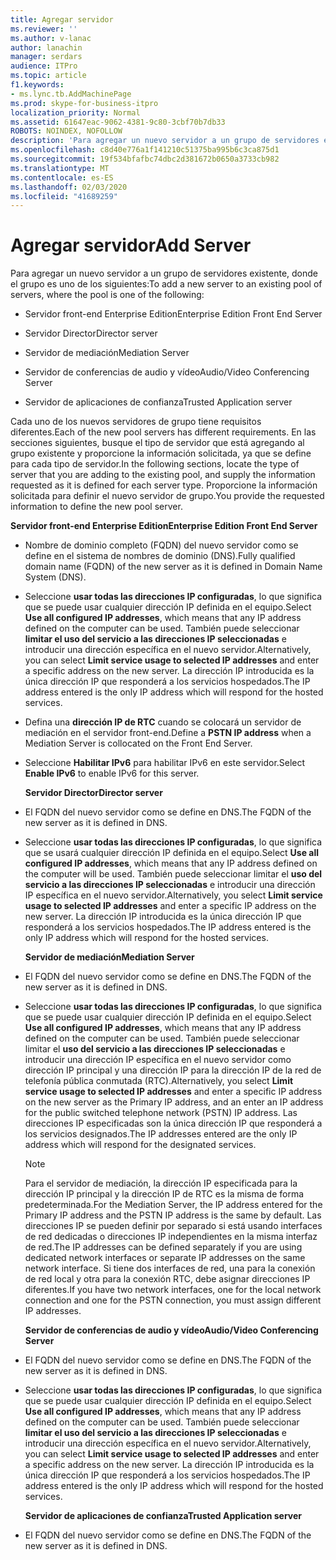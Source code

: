 ```yaml
---
title: Agregar servidor
ms.reviewer: ''
ms.author: v-lanac
author: lanachin
manager: serdars
audience: ITPro
ms.topic: article
f1.keywords:
- ms.lync.tb.AddMachinePage
ms.prod: skype-for-business-itpro
localization_priority: Normal
ms.assetid: 61647eac-9062-4381-9c80-3cbf70b7db33
ROBOTS: NOINDEX, NOFOLLOW
description: 'Para agregar un nuevo servidor a un grupo de servidores existente, donde el grupo es uno de los siguientes:'
ms.openlocfilehash: c8d40e776a1f141210c51375ba995b6c3ca875d1
ms.sourcegitcommit: 19f534bfafbc74dbc2d381672b0650a3733cb982
ms.translationtype: MT
ms.contentlocale: es-ES
ms.lasthandoff: 02/03/2020
ms.locfileid: "41689259"
---
```

# <a name="add-server"></a><span data-ttu-id="f42be-103">Agregar servidor</span><span class="sxs-lookup"><span data-stu-id="f42be-103">Add Server</span></span>
 
<span data-ttu-id="f42be-104">Para agregar un nuevo servidor a un grupo de servidores existente, donde el grupo es uno de los siguientes:</span><span class="sxs-lookup"><span data-stu-id="f42be-104">To add a new server to an existing pool of servers, where the pool is one of the following:</span></span>
  
- <span data-ttu-id="f42be-105">Servidor front-end Enterprise Edition</span><span class="sxs-lookup"><span data-stu-id="f42be-105">Enterprise Edition Front End Server</span></span>
    
- <span data-ttu-id="f42be-106">Servidor Director</span><span class="sxs-lookup"><span data-stu-id="f42be-106">Director server</span></span>
    
- <span data-ttu-id="f42be-107">Servidor de mediación</span><span class="sxs-lookup"><span data-stu-id="f42be-107">Mediation Server</span></span>
    
- <span data-ttu-id="f42be-108">Servidor de conferencias de audio y vídeo</span><span class="sxs-lookup"><span data-stu-id="f42be-108">Audio/Video Conferencing Server</span></span>
    
- <span data-ttu-id="f42be-109">Servidor de aplicaciones de confianza</span><span class="sxs-lookup"><span data-stu-id="f42be-109">Trusted Application server</span></span>
    
<span data-ttu-id="f42be-110">Cada uno de los nuevos servidores de grupo tiene requisitos diferentes.</span><span class="sxs-lookup"><span data-stu-id="f42be-110">Each of the new pool servers has different requirements.</span></span> <span data-ttu-id="f42be-111">En las secciones siguientes, busque el tipo de servidor que está agregando al grupo existente y proporcione la información solicitada, ya que se define para cada tipo de servidor.</span><span class="sxs-lookup"><span data-stu-id="f42be-111">In the following sections, locate the type of server that you are adding to the existing pool, and supply the information requested as it is defined for each server type.</span></span> <span data-ttu-id="f42be-112">Proporcione la información solicitada para definir el nuevo servidor de grupo.</span><span class="sxs-lookup"><span data-stu-id="f42be-112">You provide the requested information to define the new pool server.</span></span>
  
 <span data-ttu-id="f42be-113">**Servidor front-end Enterprise Edition**</span><span class="sxs-lookup"><span data-stu-id="f42be-113">**Enterprise Edition Front End Server**</span></span>
  
- <span data-ttu-id="f42be-114">Nombre de dominio completo (FQDN) del nuevo servidor como se define en el sistema de nombres de dominio (DNS).</span><span class="sxs-lookup"><span data-stu-id="f42be-114">Fully qualified domain name (FQDN) of the new server as it is defined in Domain Name System (DNS).</span></span>
    
- <span data-ttu-id="f42be-115">Seleccione **usar todas las direcciones IP configuradas**, lo que significa que se puede usar cualquier dirección IP definida en el equipo.</span><span class="sxs-lookup"><span data-stu-id="f42be-115">Select **Use all configured IP addresses**, which means that any IP address defined on the computer can be used.</span></span> <span data-ttu-id="f42be-116">También puede seleccionar **limitar el uso del servicio a las direcciones IP seleccionadas** e introducir una dirección específica en el nuevo servidor.</span><span class="sxs-lookup"><span data-stu-id="f42be-116">Alternatively, you can select **Limit service usage to selected IP addresses** and enter a specific address on the new server.</span></span> <span data-ttu-id="f42be-117">La dirección IP introducida es la única dirección IP que responderá a los servicios hospedados.</span><span class="sxs-lookup"><span data-stu-id="f42be-117">The IP address entered is the only IP address which will respond for the hosted services.</span></span>
    
- <span data-ttu-id="f42be-118">Defina una **dirección IP de RTC** cuando se colocará un servidor de mediación en el servidor front-end.</span><span class="sxs-lookup"><span data-stu-id="f42be-118">Define a **PSTN IP address** when a Mediation Server is collocated on the Front End Server.</span></span>
    
- <span data-ttu-id="f42be-119">Seleccione **Habilitar IPv6** para habilitar IPv6 en este servidor.</span><span class="sxs-lookup"><span data-stu-id="f42be-119">Select **Enable IPv6** to enable IPv6 for this server.</span></span>
    
  <span data-ttu-id="f42be-120">**Servidor Director**</span><span class="sxs-lookup"><span data-stu-id="f42be-120">**Director server**</span></span>
  
- <span data-ttu-id="f42be-121">El FQDN del nuevo servidor como se define en DNS.</span><span class="sxs-lookup"><span data-stu-id="f42be-121">The FQDN of the new server as it is defined in DNS.</span></span>
    
- <span data-ttu-id="f42be-122">Seleccione **usar todas las direcciones IP configuradas**, lo que significa que se usará cualquier dirección IP definida en el equipo.</span><span class="sxs-lookup"><span data-stu-id="f42be-122">Select **Use all configured IP addresses**, which means that any IP address defined on the computer will be used.</span></span> <span data-ttu-id="f42be-123">También puede seleccionar limitar el **uso del servicio a las direcciones IP seleccionadas** e introducir una dirección IP específica en el nuevo servidor.</span><span class="sxs-lookup"><span data-stu-id="f42be-123">Alternatively, you select **Limit service usage to selected IP addresses** and enter a specific IP address on the new server.</span></span> <span data-ttu-id="f42be-124">La dirección IP introducida es la única dirección IP que responderá a los servicios hospedados.</span><span class="sxs-lookup"><span data-stu-id="f42be-124">The IP address entered is the only IP address which will respond for the hosted services.</span></span>
    
  <span data-ttu-id="f42be-125">**Servidor de mediación**</span><span class="sxs-lookup"><span data-stu-id="f42be-125">**Mediation Server**</span></span>
  
- <span data-ttu-id="f42be-126">El FQDN del nuevo servidor como se define en DNS.</span><span class="sxs-lookup"><span data-stu-id="f42be-126">The FQDN of the new server as it is defined in DNS.</span></span>
    
- <span data-ttu-id="f42be-127">Seleccione **usar todas las direcciones IP configuradas**, lo que significa que se puede usar cualquier dirección IP definida en el equipo.</span><span class="sxs-lookup"><span data-stu-id="f42be-127">Select **Use all configured IP addresses**, which means that any IP address defined on the computer can be used.</span></span> <span data-ttu-id="f42be-128">También puede seleccionar limitar el **uso del servicio a las direcciones IP seleccionadas** e introducir una dirección IP específica en el nuevo servidor como dirección IP principal y una dirección IP para la dirección IP de la red de telefonía pública conmutada (RTC).</span><span class="sxs-lookup"><span data-stu-id="f42be-128">Alternatively, you select **Limit service usage to selected IP addresses** and enter a specific IP address on the new server as the Primary IP address, and an enter an IP address for the public switched telephone network (PSTN) IP address.</span></span> <span data-ttu-id="f42be-129">Las direcciones IP especificadas son la única dirección IP que responderá a los servicios designados.</span><span class="sxs-lookup"><span data-stu-id="f42be-129">The IP addresses entered are the only IP address which will respond for the designated services.</span></span>
    
    > [!NOTE]
    > <span data-ttu-id="f42be-130">Para el servidor de mediación, la dirección IP especificada para la dirección IP principal y la dirección IP de RTC es la misma de forma predeterminada.</span><span class="sxs-lookup"><span data-stu-id="f42be-130">For the Mediation Server, the IP address entered for the Primary IP address and the PSTN IP address is the same by default.</span></span> <span data-ttu-id="f42be-131">Las direcciones IP se pueden definir por separado si está usando interfaces de red dedicadas o direcciones IP independientes en la misma interfaz de red.</span><span class="sxs-lookup"><span data-stu-id="f42be-131">The IP addresses can be defined separately if you are using dedicated network interfaces or separate IP addresses on the same network interface.</span></span> <span data-ttu-id="f42be-132">Si tiene dos interfaces de red, una para la conexión de red local y otra para la conexión RTC, debe asignar direcciones IP diferentes.</span><span class="sxs-lookup"><span data-stu-id="f42be-132">If you have two network interfaces, one for the local network connection and one for the PSTN connection, you must assign different IP addresses.</span></span> 
  
  <span data-ttu-id="f42be-133">**Servidor de conferencias de audio y vídeo**</span><span class="sxs-lookup"><span data-stu-id="f42be-133">**Audio/Video Conferencing Server**</span></span>
  
- <span data-ttu-id="f42be-134">El FQDN del nuevo servidor como se define en DNS.</span><span class="sxs-lookup"><span data-stu-id="f42be-134">The FQDN of the new server as it is defined in DNS.</span></span>
    
- <span data-ttu-id="f42be-135">Seleccione **usar todas las direcciones IP configuradas**, lo que significa que se puede usar cualquier dirección IP definida en el equipo.</span><span class="sxs-lookup"><span data-stu-id="f42be-135">Select **Use all configured IP addresses**, which means that any IP address defined on the computer can be used.</span></span> <span data-ttu-id="f42be-136">También puede seleccionar **limitar el uso del servicio a las direcciones IP seleccionadas** e introducir una dirección específica en el nuevo servidor.</span><span class="sxs-lookup"><span data-stu-id="f42be-136">Alternatively, you can select **Limit service usage to selected IP addresses** and enter a specific address on the new server.</span></span> <span data-ttu-id="f42be-137">La dirección IP introducida es la única dirección IP que responderá a los servicios hospedados.</span><span class="sxs-lookup"><span data-stu-id="f42be-137">The IP address entered is the only IP address which will respond for the hosted services.</span></span>
    
  <span data-ttu-id="f42be-138">**Servidor de aplicaciones de confianza**</span><span class="sxs-lookup"><span data-stu-id="f42be-138">**Trusted Application server**</span></span>
  
- <span data-ttu-id="f42be-139">El FQDN del nuevo servidor como se define en DNS.</span><span class="sxs-lookup"><span data-stu-id="f42be-139">The FQDN of the new server as it is defined in DNS.</span></span>
    

